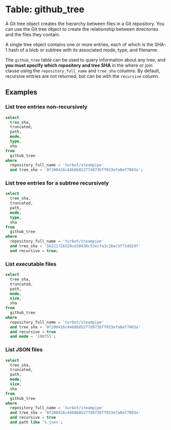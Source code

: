 # Table: github_tree

A Git tree object creates the hierarchy between files in a Git repository. You
can use the Git tree object to create the relationship between directories and
the files they contain.

A single tree object contains one or more entries, each of which is the SHA-1
hash of a blob or subtree with its associated mode, type, and filename.

The `github_tree` table can be used to query information about any tree, and
**you must specify which repository and tree SHA** in the where or join clause
using the `repository_full_name` and `tree_sha` columns. By default, recursive
entries are not returned, but can be with the `recursive` column.

## Examples

### List tree entries non-recursively

```sql
select
  tree_sha,
  truncated,
  path,
  mode,
  type,
  sha
from
  github_tree
where
  repository_full_name = 'turbot/steampipe'
  and tree_sha = '0f200416c44b8b85277d973bff933efa8ef7803a';
```

### List tree entries for a subtree recursively

```sql
select
  tree_sha,
  truncated,
  path,
  mode,
  type,
  sha
from
  github_tree
where
  repository_full_name = 'turbot/steampipe'
  and tree_sha = '5622172b528cd38438c52ecfa3c20ac3f71dd2df'
  and recursive = true;
```

### List executable files

```sql
select
  tree_sha,
  truncated,
  path,
  mode,
  size,
  sha
from
  github_tree
where
  repository_full_name = 'turbot/steampipe'
  and tree_sha = '0f200416c44b8b85277d973bff933efa8ef7803a'
  and recursive = true
  and mode = '100755';
```

### List JSON files

```sql
select
  tree_sha,
  truncated,
  path,
  mode,
  size,
  sha
from
  github_tree
where
  repository_full_name = 'turbot/steampipe'
  and tree_sha = '0f200416c44b8b85277d973bff933efa8ef7803a'
  and recursive = true
  and path like '%.json';
```
